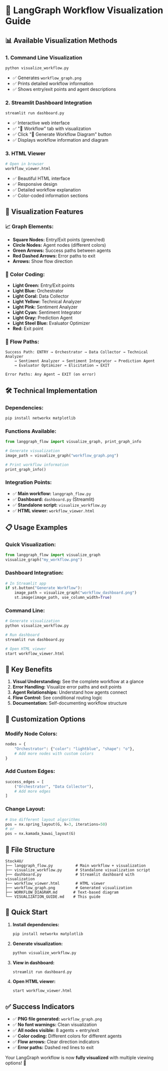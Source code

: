 # 🎨 LangGraph Workflow Visualization Guide

## 📊 Available Visualization Methods

### 1. **Command Line Visualization**
```bash
python visualize_workflow.py
```
- ✅ Generates `workflow_graph.png`
- ✅ Prints detailed workflow information
- ✅ Shows entry/exit points and agent descriptions

### 2. **Streamlit Dashboard Integration**
```bash
streamlit run dashboard.py
```
- ✅ Interactive web interface
- ✅ "🎨 Workflow" tab with visualization
- ✅ Click "🔄 Generate Workflow Diagram" button
- ✅ Displays workflow information and diagram

### 3. **HTML Viewer**
```bash
# Open in browser
workflow_viewer.html
```
- ✅ Beautiful HTML interface
- ✅ Responsive design
- ✅ Detailed workflow explanation
- ✅ Color-coded information sections

## 🎯 Visualization Features

### 📈 **Graph Elements:**
- **Square Nodes:** Entry/Exit points (green/red)
- **Circle Nodes:** Agent nodes (different colors)
- **Green Arrows:** Success paths between agents
- **Red Dashed Arrows:** Error paths to exit
- **Arrows:** Show flow direction

### 🎨 **Color Coding:**
- **Light Green:** Entry/Exit points
- **Light Blue:** Orchestrator
- **Light Coral:** Data Collector
- **Light Yellow:** Technical Analyzer
- **Light Pink:** Sentiment Analyzer
- **Light Cyan:** Sentiment Integrator
- **Light Gray:** Prediction Agent
- **Light Steel Blue:** Evaluator Optimizer
- **Red:** Exit point

### 🔄 **Flow Paths:**
```
Success Path: ENTRY → Orchestrator → Data Collector → Technical Analyzer 
    → Sentiment Analyzer → Sentiment Integrator → Prediction Agent 
    → Evaluator Optimizer → Elicitation → EXIT

Error Paths: Any Agent → EXIT (on error)
```

## 🛠️ Technical Implementation

### **Dependencies:**
```bash
pip install networkx matplotlib
```

### **Functions Available:**
```python
from langgraph_flow import visualize_graph, print_graph_info

# Generate visualization
image_path = visualize_graph("workflow_graph.png")

# Print workflow information
print_graph_info()
```

### **Integration Points:**
- ✅ **Main workflow:** `langgraph_flow.py`
- ✅ **Dashboard:** `dashboard.py` (Streamlit)
- ✅ **Standalone script:** `visualize_workflow.py`
- ✅ **HTML viewer:** `workflow_viewer.html`

## 📋 Usage Examples

### **Quick Visualization:**
```python
from langgraph_flow import visualize_graph
visualize_graph("my_workflow.png")
```

### **Dashboard Integration:**
```python
# In Streamlit app
if st.button("Generate Workflow"):
    image_path = visualize_graph("workflow_dashboard.png")
    st.image(image_path, use_column_width=True)
```

### **Command Line:**
```bash
# Generate visualization
python visualize_workflow.py

# Run dashboard
streamlit run dashboard.py

# Open HTML viewer
start workflow_viewer.html
```

## 🎯 Key Benefits

1. **Visual Understanding:** See the complete workflow at a glance
2. **Error Handling:** Visualize error paths and exit points
3. **Agent Relationships:** Understand how agents connect
4. **Flow Control:** See conditional routing logic
5. **Documentation:** Self-documenting workflow structure

## 🔧 Customization Options

### **Modify Node Colors:**
```python
nodes = {
    "Orchestrator": {"color": "lightblue", "shape": "o"},
    # Add more nodes with custom colors
}
```

### **Add Custom Edges:**
```python
success_edges = [
    ("Orchestrator", "Data Collector"),
    # Add more edges
]
```

### **Change Layout:**
```python
# Use different layout algorithms
pos = nx.spring_layout(G, k=3, iterations=50)
# or
pos = nx.kamada_kawai_layout(G)
```

## 📁 File Structure

```
Stock4U/
├── langgraph_flow.py          # Main workflow + visualization
├── visualize_workflow.py      # Standalone visualization script
├── dashboard.py               # Streamlit dashboard with visualization
├── workflow_viewer.html       # HTML viewer
├── workflow_graph.png         # Generated visualization
├── WORKFLOW_DIAGRAM.md       # Text-based diagram
└── VISUALIZATION_GUIDE.md    # This guide
```

## 🚀 Quick Start

1. **Install dependencies:**
   ```bash
   pip install networkx matplotlib
   ```

2. **Generate visualization:**
   ```bash
   python visualize_workflow.py
   ```

3. **View in dashboard:**
   ```bash
   streamlit run dashboard.py
   ```

4. **Open HTML viewer:**
   ```bash
   start workflow_viewer.html
   ```

## ✅ Success Indicators

- ✅ **PNG file generated:** `workflow_graph.png`
- ✅ **No font warnings:** Clean visualization
- ✅ **All nodes visible:** 8 agents + entry/exit
- ✅ **Color coding:** Different colors for different agents
- ✅ **Flow arrows:** Clear direction indicators
- ✅ **Error paths:** Dashed red lines to exit

Your LangGraph workflow is now **fully visualized** with multiple viewing options! 🎨 